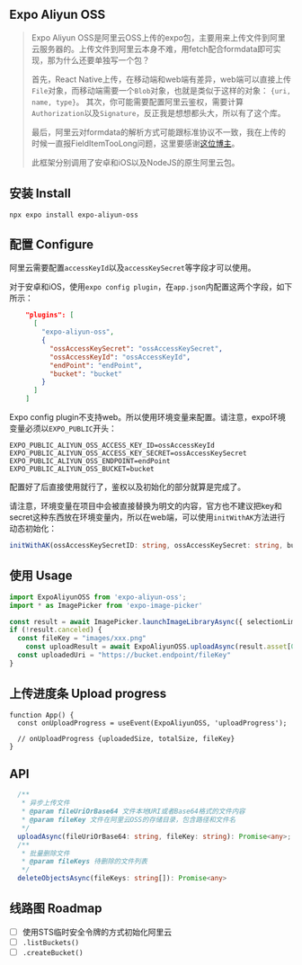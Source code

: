 ## Expo Aliyun OSS

> Expo Aliyun OSS是阿里云OSS上传的expo包，主要用来上传文件到阿里云服务器的。上传文件到阿里云本身不难，用fetch配合formdata即可实现，那为什么还要单独写一个包？
>
> 首先，React Native上传，在移动端和web端有差异，web端可以直接上传`File`对象，而移动端需要一个`Blob`对象，也就是类似于这样的对象：
> `{uri, name, type}`。
> 其次，你可能需要配置阿里云鉴权，需要计算`Authorization`以及`Signature`，反正我是想想都头大，所以有了这个库。
>
> 最后，阿里云对formdata的解析方式可能跟标准协议不一致，我在上传的时候一直报FieldItemTooLong问题，这里要感谢[这位博主](https://phyng.com/2024/05/27/aliyun-oss.html)。
>
> 此框架分别调用了安卓和iOS以及NodeJS的原生阿里云包。

## 安装 Install

```shell
npx expo install expo-aliyun-oss
```

## 配置 Configure

阿里云需要配置`accessKeyId`以及`accessKeySecret`等字段才可以使用。

对于安卓和iOS，使用`expo config plugin`，在`app.json`内配置这两个字段，如下所示：

```json
    "plugins": [
      [
        "expo-aliyun-oss",
        {
          "ossAccessKeySecret": "ossAccessKeySecret",
          "ossAccessKeyId": "ossAccessKeyId",
          "endPoint": "endPoint",
          "bucket": "bucket"
        }
      ]
    ]
```

Expo config plugin不支持web。所以使用环境变量来配置。请注意，expo环境变量必须以`EXPO_PUBLIC`开头：

```shell
EXPO_PUBLIC_ALIYUN_OSS_ACCESS_KEY_ID=ossAccessKeyId
EXPO_PUBLIC_ALIYUN_OSS_ACCESS_KEY_SECRET=ossAccessKeySecret
EXPO_PUBLIC_ALIYUN_OSS_ENDPOINT=endPoint
EXPO_PUBLIC_ALIYUN_OSS_BUCKET=bucket
```

配置好了后直接使用就行了，鉴权以及初始化的部分就算是完成了。

请注意，环境变量在项目中会被直接替换为明文的内容，官方也不建议把key和secret这种东西放在环境变量内，所以在web端，可以使用`initWithAK`方法进行动态初始化：

```ts
initWithAK(ossAccessKeySecretID: string, ossAccessKeySecret: string, bucket: string, endpoint: string): void;
```





## 使用 Usage

```ts
import ExpoAliyunOSS from 'expo-aliyun-oss';
import * as ImagePicker from 'expo-image-picker'

const result = await ImagePicker.launchImageLibraryAsync({ selectionLimit: 1 })
if (!result.canceled) {
  const fileKey = "images/xxx.png"
	const uploadResult = await ExpoAliyunOSS.uploadAsync(result.asset[0].uri, fileKey)	
  const uploadedUri = "https://bucket.endpoint/fileKey"
}
```



## 上传进度条 Upload progress



```tsx
function App() {
  const onUploadProgress = useEvent(ExpoAliyunOSS, 'uploadProgress');
  
  // onUploadProgress {uploadedSize, totalSize, fileKey}
}
```





## API

```ts
  /**
   * 异步上传文件 
   * @param fileUriOrBase64 文件本地URI或者Base64格式的文件内容
   * @param fileKey 文件在阿里云OSS的存储目录，包含路径和文件名
   */
  uploadAsync(fileUriOrBase64: string, fileKey: string): Promise<any>;
  /**
   * 批量删除文件
   * @param fileKeys 待删除的文件列表
   */
  deleteObjectsAsync(fileKeys: string[]): Promise<any>
```

## 线路图 Roadmap

- [ ] 使用STS临时安全令牌的方式初始化阿里云
- [ ] `.listBuckets()`
- [ ] `.createBucket()`
